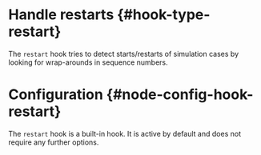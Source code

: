 # Handle restarts {#hook-type-restart}

The `restart` hook tries to detect starts/restarts of simulation cases by looking for wrap-arounds in sequence numbers.

# Configuration {#node-config-hook-restart}

The `restart` hook is a built-in hook. It is active by default and does not require any further options.

